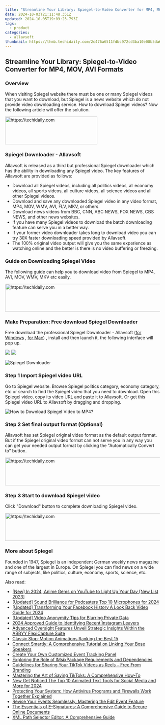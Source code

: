```yaml
---
title: "Streamline Your Library: Spiegel-to-Video Converter for MP4, MOV, AVI Formats"
date: 2024-10-03T21:11:48.351Z
updated: 2024-10-05T19:09:23.793Z
tags:
  - product
categories:
  - allavsoft
thumbnail: https://thmb.techidaily.com/2c476a6511fdbc972cd3ba10e08b5da699f589d12e50cb2bcf28a3be854e91bc.jpg
---
```


## Streamline Your Library: Spiegel-to-Video Converter for MP4, MOV, AVI Formats

### Overview

When visiting Spiegel website there must be one or many Spiegel videos that you want to download, but Spiegel is a news website which do not provide video downloading service. How to download Spiegel videos? Now the following article will offer the solution.

<!-- affiliate ads begin -->
<a href="https://25home.pxf.io/c/5597632/2148646/16836" target="_top" id="2148646">
  <img src="//a.impactradius-go.com/display-ad/16836-2148646" border="0" alt="https://techidaily.com" width="300" height="90"/>
</a>
<img height="0" width="0" src="https://25home.pxf.io/i/5597632/2148646/16836" style="position:absolute;visibility:hidden;" border="0" />
<!-- affiliate ads end -->

### Spiegel Downloader - Allavsoft

Allavsoft is released as a third but professional Spiegel downloader which has the ability in downloading any Spiegel video. The key features of Allavsoft are provided as follows:

* Download all Spiegel videos, including all politics videos, all economy videos, all sports videos, all culture videos, all science videos and all other Spiegel videos.
* Download and save any downloaded Spiegel video in any video format, MP4, MOV, WMV, AVI, FLV, MKV, or others.
* Download news videos from BBC, CNN, ABC NEWS, FOX NEWS, CBS NEWS, and other news websites.
* If you have many Spiegel videos to download the batch downloading feature can serve you in a better way.
* If your former video downloader takes long to download video you can try 30X faster downloading speed provided by Allavsoft.
* The 100% original video output will give you the same experience as watching online and the better is there is no video buffering or freezing.

### Guide on Downloading Spiegel Video

The following guide can help you to download video from Spiegel to MP4, AVI, MOV, WMV, MKV etc easily.

<!-- affiliate ads begin -->
<a href="https://appsumo.8odi.net/c/5597632/2037359/7443" target="_top" id="2037359">
  <img src="//a.impactradius-go.com/display-ad/7443-2037359" border="0" alt="https://techidaily.com" width="728" height="90"/>
</a>
<img height="0" width="0" src="https://appsumo.8odi.net/i/5597632/2037359/7443" style="position:absolute;visibility:hidden;" border="0" />
<!-- affiliate ads end -->

### Make Preparation: Free download Spiegel Downloader

Free download the professional Spiegel Downloader - Allavsoft ([for Windows](https://tools.techidaily.com/allavsoft/products/) , [for Mac](https://tools.techidaily.com/allavsoft/products/)) , install and then launch it, the following interface will pop up.

[![](https://www.allavsoft.com/how-to/../images/how-to/free-download-win.jpg)](https://tools.techidaily.com/allavsoft/products/) [![](https://www.allavsoft.com/how-to/../images/how-to/free-download-mac.jpg)](https://tools.techidaily.com/allavsoft/products/)

![Spiegel Downloader](https://www.allavsoft.com/how-to/../images/allavsoft/screen-shot-600.jpg)

### Step 1 Import Spiegel video URL

Go to Spiegel website. Browse Spiegel politics category, economy category, etc or search to find the Spiegel video that you need to download. Open this Spiegel video, copy its video URL and paste it to Allavsoft. Or get this Spiegel video URL to Allavsoft by dragging and dropping.

![How to Download Spiegel Video to MP4?](https://www.allavsoft.com/how-to/../images/how-to/download-rtmp-video/download-rtmp-video.jpg)

### Step 2 Set final output format (Optional)

Allavsoft has set Spiegel original video format as the default output format. But if the Spiegel original video format can not serve you in any way you can get your needed output format by clicking the "Automatically Convert to" button.

<!-- affiliate ads begin -->
<a href="https://aligracehair.sjv.io/c/5597632/1886019/19272" target="_top" id="1886019">
  <img src="//a.impactradius-go.com/display-ad/19272-1886019" border="0" alt="https://techidaily.com" width="728" height="90"/>
</a>
<img height="0" width="0" src="https://aligracehair.sjv.io/i/5597632/1886019/19272" style="position:absolute;visibility:hidden;" border="0" />
<!-- affiliate ads end -->

### Step 3 Start to download Spiegel video

Click "Download" button to complete downloading Spiegel video.

<!-- affiliate ads begin -->
<a href="https://ephamedtechinc.pxf.io/c/5597632/2137218/26400" target="_top" id="2137218">
  <img src="//a.impactradius-go.com/display-ad/26400-2137218" border="0" alt="https://techidaily.com" width="728" height="90"/>
</a>
<img height="0" width="0" src="https://ephamedtechinc.pxf.io/i/5597632/2137218/26400" style="position:absolute;visibility:hidden;" border="0" />
<!-- affiliate ads end -->

### More about Spiegel

Founded in 1947, Spiegel is an independent German weekly news magazine and one of the largest in Europe. On Spiegel you can find news on a wide range of subjects, like politics, culture, economy, sports, science, etc.

<ins class="adsbygoogle"
     style="display:block"
     data-ad-format="autorelaxed"
     data-ad-client="ca-pub-7571918770474297"
     data-ad-slot="1223367746"></ins>

<ins class="adsbygoogle"
     style="display:block"
     data-ad-client="ca-pub-7571918770474297"
     data-ad-slot="8358498916"
     data-ad-format="auto"
     data-full-width-responsive="true"></ins>

<span class="atpl-alsoreadstyle">Also read:</span>
<div><ul>
<li><a href="https://facebook-record-videos.techidaily.com/new-in-2024-anime-gems-on-youtube-to-light-up-your-day-new-list-2023/"><u>[New] In 2024, Anime Gems on YouTube to Light Up Your Day [New List 2023]</u></a></li>
<li><a href="https://fox-blue.techidaily.com/updated-sound-brilliance-for-podcasters-top-10-microphones-for-2024/"><u>[Updated] Sound Brilliance for Podcasters Top 10 Microphones for 2024</u></a></li>
<li><a href="https://facebook-video-content.techidaily.com/updated-transforming-your-facebook-history-a-look-back-video-guide-for-2024/"><u>[Updated] Transforming Your Facebook History A Look Back Video Guide for 2024</u></a></li>
<li><a href="https://video-capture.techidaily.com/updated-video-anonymity-tips-for-blurring-private-data/"><u>[Updated] Video Anonymity Tips for Blurring Private Data</u></a></li>
<li><a href="https://instagram-videos.techidaily.com/2024-approved-guide-to-identifying-recent-instagram-leavers/"><u>2024 Approved Guide to Identifying Recent Instagram Leavers</u></a></li>
<li><a href="https://solve-latest.techidaily.com/advanced-oversight-features-unveil-strategic-insights-within-the-abbyy-flexicapture-suite/"><u>Advanced Oversight Features Unveil Strategic Insights Within the ABBYY FlexiCapture Suite</u></a></li>
<li><a href="https://extra-hints.techidaily.com/classic-stop-motion-animations-ranking-the-best-15/"><u>Classic Stop-Motion Animations Ranking the Best 15</u></a></li>
<li><a href="https://technical-tips.techidaily.com/connect-smartly-a-comprehensive-tutorial-on-linking-your-bose-speakers/"><u>Connect Smartly: A Comprehensive Tutorial on Linking Your Bose Speakers</u></a></li>
<li><a href="https://fox-pages.techidaily.com/create-your-own-customized-event-tracking-panel/"><u>Create Your Own Customized Event Tracking Panel</u></a></li>
<li><a href="https://fox-pages.techidaily.com/exploring-the-role-of-imsixpackage-requirements-and-dependencies/"><u>Exploring the Role of IMsixPackage Requirements and Dependencies</u></a></li>
<li><a href="https://fox-pages.techidaily.com/guidelines-for-sharing-your-tiktok-videos-as-reels-free-from-branding/"><u>Guidelines for Sharing Your TikTok Videos as Reels – Free From Branding</u></a></li>
<li><a href="https://fox-pages.techidaily.com/mastering-the-art-of-saving-tiktoks-a-comprehensive-how-to/"><u>Mastering the Art of Saving TikToks: A Comprehensive How-To</u></a></li>
<li><a href="https://video-content-creator.techidaily.com/new-get-noticed-the-top-10-animated-text-tools-for-social-media-and-more-for-2024/"><u>New Get Noticed The Top 10 Animated Text Tools for Social Media and More for 2024</u></a></li>
<li><a href="https://fox-pages.techidaily.com/protecting-your-system-how-antivirus-programs-and-firewalls-work-together-explained/"><u>Protecting Your System: How Antivirus Programs and Firewalls Work Together Explained</u></a></li>
<li><a href="https://fox-pages.techidaily.com/revise-your-events-seamlessly-mastering-the-edit-event-feature/"><u>Revise Your Events Seamlessly: Mastering the Edit Event Feature</u></a></li>
<li><a href="https://fox-pages.techidaily.com/the-essentials-of-e-signatures-a-comprehensive-guide-to-secure-online-documents/"><u>The Essentials of E-Signatures: A Comprehensive Guide to Secure Online Documents</u></a></li>
<li><a href="https://fox-pages.techidaily.com/xml-path-selector-editor-a-comprehensive-guide/"><u>XML Path Selector Editor: A Comprehensive Guide</u></a></li>
</ul></div>


